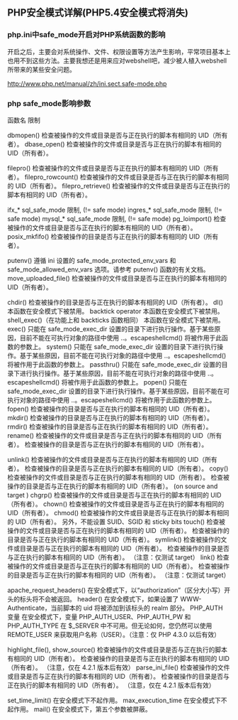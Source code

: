 ## PHP安全模式详解(PHP5.4安全模式将消失)
### php.ini中safe_mode开启对PHP系统函数的影响
开启之后，主要会对系统操作、文件、权限设置等方法产生影响，平常项目基本上也用不到这些方法。主要我想还是用来应对webshell吧，减少被人植入webshell所带来的某些安全问题。

http://www.php.net/manual/zh/ini.sect.safe-mode.php

### php safe_mode影响参数
函数名 限制

dbmopen() 检查被操作的文件或目录是否与正在执行的脚本有相同的 UID（所有者）。
dbase_open() 检查被操作的文件或目录是否与正在执行的脚本有相同的 UID（所有者）。

filepro() 检查被操作的文件或目录是否与正在执行的脚本有相同的 UID（所有者）。
filepro_rowcount() 检查被操作的文件或目录是否与正在执行的脚本有相同的 UID（所有者）。
filepro_retrieve() 检查被操作的文件或目录是否与正在执行的脚本有相同的 UID（所有者）。

ifx_* sql_safe_mode 限制, (!= safe mode)
ingres_* sql_safe_mode 限制, (!= safe mode)
mysql_* sql_safe_mode 限制, (!= safe mode)
pg_loimport() 检查被操作的文件或目录是否与正在执行的脚本有相同的 UID（所有者）。
posix_mkfifo() 检查被操作的目录是否与正在执行的脚本有相同的 UID（所有者）。

putenv() 遵循 ini 设置的 safe_mode_protected_env_vars 和 safe_mode_allowed_env_vars 选项。请参考 putenv() 函数的有关文档。 
move_uploaded_file() 检查被操作的文件或目录是否与正在执行的脚本有相同的 UID（所有者）。

chdir() 检查被操作的目录是否与正在执行的脚本有相同的 UID（所有者）。
dl() 本函数在安全模式下被禁用。
backtick operator 本函数在安全模式下被禁用。
shell_exec()（在功能上和 backticks 函数相同） 本函数在安全模式下被禁用。
exec() 只能在 safe_mode_exec_dir 设置的目录下进行执行操作。基于某些原因，目前不能在可执行对象的路径中使用 ..。escapeshellcmd() 将被作用于此函数的参数上。 
system() 只能在 safe_mode_exec_dir 设置的目录下进行执行操作。基于某些原因，目前不能在可执行对象的路径中使用 ..。escapeshellcmd() 将被作用于此函数的参数上。 
passthru() 只能在 safe_mode_exec_dir 设置的目录下进行执行操作。基于某些原因，目前不能在可执行对象的路径中使用 ..。escapeshellcmd() 将被作用于此函数的参数上。 
popen() 只能在 safe_mode_exec_dir 设置的目录下进行执行操作。基于某些原因，目前不能在可执行对象的路径中使用 ..。escapeshellcmd() 将被作用于此函数的参数上。 
fopen() 检查被操作的目录是否与正在执行的脚本有相同的 UID（所有者）。
mkdir() 检查被操作的目录是否与正在执行的脚本有相同的 UID（所有者）。
rmdir() 检查被操作的目录是否与正在执行的脚本有相同的 UID（所有者）。
rename() 检查被操作的文件或目录是否与正在执行的脚本有相同的 UID（所有者）。 检查被操作的目录是否与正在执行的脚本有相同的 UID（所有者）。

unlink() 检查被操作的文件或目录是否与正在执行的脚本有相同的 UID（所有者）。 检查被操作的目录是否与正在执行的脚本有相同的 UID（所有者）。
copy() 检查被操作的文件或目录是否与正在执行的脚本有相同的 UID（所有者）。 检查被操作的目录是否与正在执行的脚本有相同的 UID（所有者）。 (on source and target ) 
chgrp() 检查被操作的文件或目录是否与正在执行的脚本有相同的 UID（所有者）。
chown() 检查被操作的文件或目录是否与正在执行的脚本有相同的 UID（所有者）。
chmod() 检查被操作的文件或目录是否与正在执行的脚本有相同的 UID（所有者）。 另外，不能设置 SUID、SGID 和 sticky bits
touch() 检查被操作的文件或目录是否与正在执行的脚本有相同的 UID（所有者）。 检查被操作的目录是否与正在执行的脚本有相同的 UID（所有者）。
symlink() 检查被操作的文件或目录是否与正在执行的脚本有相同的 UID（所有者）。 检查被操作的目录是否与正在执行的脚本有相同的 UID（所有者）。 （注意：仅测试 target）
link() 检查被操作的文件或目录是否与正在执行的脚本有相同的 UID（所有者）。 检查被操作的目录是否与正在执行的脚本有相同的 UID（所有者）。 （注意：仅测试 target）

apache_request_headers() 在安全模式下，以“authorization”（区分大小写）开头的标头将不会被返回。 
header() 在安全模式下，如果设置了 WWW-Authenticate，当前脚本的 uid 将被添加到该标头的 realm 部分。
PHP_AUTH 变量 在安全模式下，变量 PHP_AUTH_USER、PHP_AUTH_PW 和 PHP_AUTH_TYPE 在 $_SERVER 中不可用。但无论如何，您仍然可以使用 REMOTE_USER 来获取用户名称（USER）。（注意：仅 PHP 4.3.0 以后有效）

highlight_file(), show_source() 检查被操作的文件或目录是否与正在执行的脚本有相同的 UID（所有者）。 检查被操作的目录是否与正在执行的脚本有相同的 UID（所有者）。 （注意，仅在 4.2.1 版本后有效） 
parse_ini_file() 检查被操作的文件或目录是否与正在执行的脚本有相同的 UID（所有者）。 检查被操作的目录是否与正在执行的脚本有相同的 UID（所有者）。 （注意，仅在 4.2.1 版本后有效）

set_time_limit() 在安全模式下不起作用。 
max_execution_time 在安全模式下不起作用。 
mail() 在安全模式下，第五个参数被屏蔽。